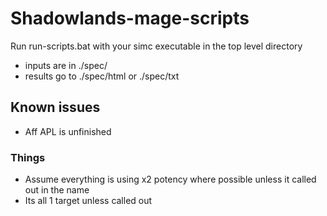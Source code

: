 # Shadowlands-mage-scripts

Run run-scripts.bat with your simc executable in the top level directory

* inputs are in ./spec/
* results go to ./spec/html or ./spec/txt

## Known issues
* Aff APL is unfinished

### Things
* Assume everything is using x2 potency where possible unless it called out in the name
* Its all 1 target unless called out
